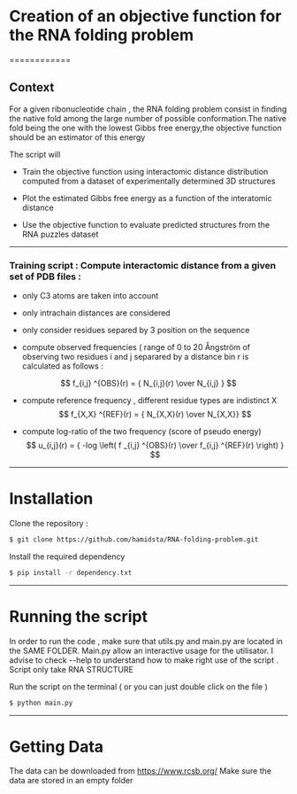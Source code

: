 # Creation of an objective function for the RNA folding problem

============
## Context 

For a given ribonucleotide chain , the RNA folding problem consist in finding the native fold among the large number of possible conformation.The native fold being the one with the lowest Gibbs free energy,the objective function should be an estimator of this energy

The script will   

* Train the objective function using interactomic distance distribution computed from a dataset of experimentally determined 3D structures

* Plot the estimated Gibbs free energy as a function of the interatomic distance

* Use the objective function to evaluate predicted structures from the RNA
puzzles dataset

 ---
 ###  Training script : Compute interactomic distance from a given set of PDB files : 
                     
* only C3 atoms are taken into account
* only  intrachain distances are considered
* only consider residues separed by 3 position on the sequence
                      
* compute observed frequencies ( range of 0 to 20 Ångström of observing two residues i and j separared by a distance bin r is calculated as follows :

$$ f_{i,j} ^{OBS}(r) = { N_{i,j}(r) \over N_{i,j} } $$
                      
* compute reference frequency , different residue types are  indistinct X                    
 $$ f_{X,X} ^{REF}(r) = { N_{X,X}(r) \over N_{X,X}} $$

* compute log-ratio of the two frequency (score of pseudo energy)
$$ u_{i,j}(r) = { -log \left( f _{i,j} ^{OBS}(r) \over f_{i,j} ^{REF}(r) \right) } $$




---
# Installation

Clone the repository :
```bash
$ git clone https://github.com/hamidsta/RNA-folding-problem.git
```
Install the required dependency

```bash
$ pip install -r dependency.txt
```

---
# Running the script

In order to run the code , make sure that utils.py and main.py are located in the SAME FOLDER.
Main.py allow an interactive usage for the utilisator. I advise to check --help to understand how to make right use of the script .
Script only take RNA STRUCTURE 

Run the script on the terminal ( or you can just double click on the file )

```bash
$ python main.py
```

---
# Getting Data
The data can be downloaded  from https://www.rcsb.org/ 
Make sure the data are stored in an empty folder 




